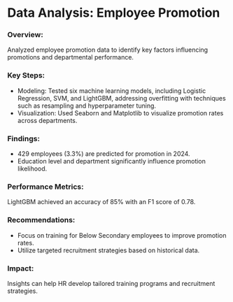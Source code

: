 # Data Analysis: Employee Promotion
### Overview:
Analyzed employee promotion data to identify key factors influencing promotions and departmental performance.

### Key Steps:
- Modeling: Tested six machine learning models, including Logistic Regression, SVM, and LightGBM, addressing overfitting with techniques such as resampling and hyperparameter tuning.
- Visualization: Used Seaborn and Matplotlib to visualize promotion rates across departments.

### Findings:
- 429 employees (3.3%) are predicted for promotion in 2024.
- Education level and department significantly influence promotion likelihood.

### Performance Metrics:
LightGBM achieved an accuracy of 85% with an F1 score of 0.78.

### Recommendations:
- Focus on training for Below Secondary employees to improve promotion rates.
- Utilize targeted recruitment strategies based on historical data.

### Impact:
Insights can help HR develop tailored training programs and recruitment strategies.

